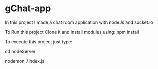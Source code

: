 # gChat-app

In this project I made a chat room application with nodeJs and socket.io

To Run this project Clone it and install modules using: npm install

To execute this project just type: 

cd nodeServer 

nodemon .\index.js  

